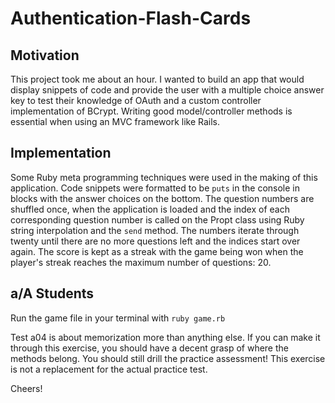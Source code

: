 # Authentication-Flash-Cards
## Motivation
This project took me about an hour. I wanted to build an app that would display snippets of code and provide the user with a multiple choice answer key to test their knowledge of OAuth and a custom controller implementation of BCrypt. Writing good model/controller methods is essential when using an MVC framework like Rails.

## Implementation
Some Ruby meta programming techniques were used in the making of this application. Code snippets were formatted to be `puts` in the console in blocks with the answer choices on the bottom. The question numbers are shuffled once, when the application is loaded and the index of each corresponding question number is called on the Propt class using Ruby string interpolation and the `send` method. The numbers iterate through twenty until there are no more questions left and the indices start over again. The score is kept as a streak with the game being won when the player's streak reaches the maximum number of questions: 20. 

## a/A Students
Run the game file in your terminal with `ruby game.rb`

Test a04 is about memorization more than anything else. If you can make it through this exercise, you should have a decent grasp of where the methods belong. You should still drill the practice assessment! This exercise is not a replacement for the actual practice test.

Cheers!
